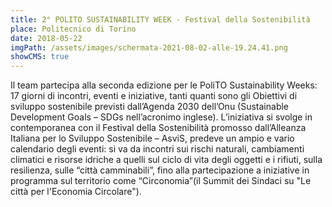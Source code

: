 ```yaml
---
title: 2° POLITO SUSTAINABILITY WEEK - Festival della Sostenibilità
place: Politecnico di Torino
date: 2018-05-22
imgPath: /assets/images/schermata-2021-08-02-alle-19.24.41.png
showCMS: true
---
```

Il team partecipa alla seconda edizione per le PoliTO Sustainability Weeks: 17 giorni di incontri, eventi e iniziative, tanti quanti sono gli Obiettivi di sviluppo sostenibile previsti dall’Agenda 2030 dell’Onu (Sustainable Development Goals – SDGs nell’acronimo inglese). L’iniziativa si svolge in contemporanea con il Festival della Sostenibilità promosso dall’Alleanza Italiana per lo Sviluppo Sostenibile – AsviS, predeve un ampio e vario calendario degli eventi: si va da incontri sui rischi naturali, cambiamenti climatici e risorse idriche a quelli sul ciclo di vita degli oggetti e i rifiuti, sulla resilienza, sulle “città camminabili”, fino alla partecipazione a iniziative in programma sul territorio come “Circonomia”(il Summit dei Sindaci su "Le città per l'Economia Circolare").